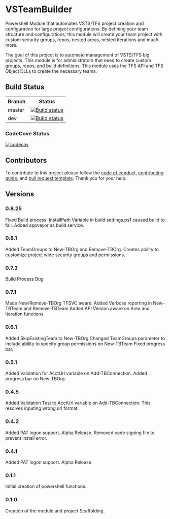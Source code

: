 # VSTeamBuilder
Powershell Module that automates VSTS/TFS project creation and configuration for large project configurations. By defining your team structure and configurations, this module will create your team project with custom security groups, repos, nested areas, nested iterations and much more.

The goal of this project is to automate management of VSTS/TFS big projects.  This module is for administrators that need to create custom groups, repos, and build definitions.  This module uses the TFS API and TFS Object DLLs to create the necessary teams.

## Build Status

|Branch|Status|
|------|------|
|master|[![Build status](https://ci.appveyor.com/api/projects/status/scmquvxicko0u23w/branch/master?svg=true)](https://ci.appveyor.com/project/jsclifford/vsteambuilder/branch/master)|
|dev|[![Build status](https://ci.appveyor.com/api/projects/status/scmquvxicko0u23w/branch/dev?svg=true)](https://ci.appveyor.com/project/jsclifford/vsteambuilder/branch/dev)|

### CodeCove Status

[![codecov](https://codecov.io/gh/jsclifford/VSTeamBuilder/branch/master/graph/badge.svg)](https://codecov.io/gh/jsclifford/VSTeamBuilder)

## Contributors

To contribute to this project please follow the [code of conduct](https://github.com/jsclifford/VSTeamBuilder/blob/master/CODE_OF_CONDUCT.md), [contributing guide](https://github.com/jsclifford/VSTeamBuilder/blob/master/.github/CONTRIBUTING.md), and [pull request template](https://github.com/jsclifford/VSTeamBuilder/blob/master/.github/PULL_REQUEST_TEMPLATE.md).  Thank you for your help.

## Versions

### 0.8.25

Fixed Build process.  InstallPath Variable in build.settings.ps1 caused build to fail.
Added appveyor as build service.

### 0.8.1

Added TeamGroups to New-TBOrg and Remove-TBOrg.  Creates
ability to customize project wide security groups and permissions.

### 0.7.3

Build Process Bug

### 0.7.1

Made New/Remove-TBOrg TFSVC aware.
Added Verbose reporting in New-TBTeam and Remove-TBTeam
Added API Version aware on Area and Iteration functions

### 0.6.1

Added SkipExistingTeam to New-TBOrg
Changed TeamGroups parameter to include ability to specify group permissions on New-TBTeam
Fixed progress bar.

### 0.5.1

Added Validation for AcctUrl variable on Add-TBConnection.
Added progress bar on New-TBOrg.

### 0.4.5

Added Validation Test to AcctUrl variable on Add-TBConnection.
This resolves inputing wrong url format.

### 0.4.2

Added PAT logon support. Alpha Release.
Removed code signing file to prevent install
error.

### 0.4.1

Added PAT logon support. Alpha Release

### 0.1.1

Initial creation of powershell functions.

### 0.1.0

Creation of the module and project Scaffolding.
